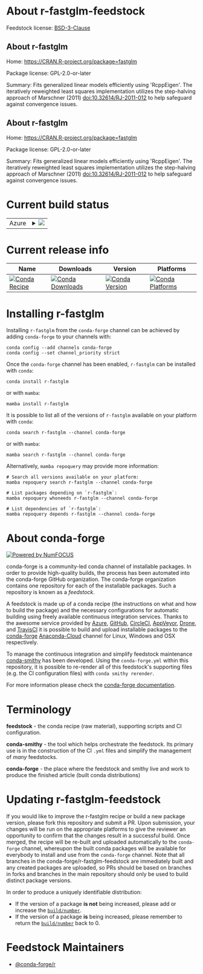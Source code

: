 About r-fastglm-feedstock
=========================

Feedstock license: [BSD-3-Clause](https://github.com/conda-forge/r-fastglm-feedstock/blob/main/LICENSE.txt)


About r-fastglm
---------------

Home: https://CRAN.R-project.org/package=fastglm

Package license: GPL-2.0-or-later

Summary: Fits generalized linear models efficiently using 'RcppEigen'. The iteratively reweighted least squares implementation utilizes the step-halving approach of Marschner (2011) <doi:10.32614/RJ-2011-012> to help safeguard against convergence issues.

About r-fastglm
---------------

Home: https://CRAN.R-project.org/package=fastglm

Package license: GPL-2.0-or-later

Summary: Fits generalized linear models efficiently using 'RcppEigen'. The iteratively reweighted least squares implementation utilizes the step-halving approach of Marschner (2011) <doi:10.32614/RJ-2011-012> to help safeguard against convergence issues.

Current build status
====================


<table>
    
  <tr>
    <td>Azure</td>
    <td>
      <details>
        <summary>
          <a href="https://dev.azure.com/conda-forge/feedstock-builds/_build/latest?definitionId=20520&branchName=main">
            <img src="https://dev.azure.com/conda-forge/feedstock-builds/_apis/build/status/r-fastglm-feedstock?branchName=main">
          </a>
        </summary>
        <table>
          <thead><tr><th>Variant</th><th>Status</th></tr></thead>
          <tbody><tr>
              <td>linux_64_r_base4.2</td>
              <td>
                <a href="https://dev.azure.com/conda-forge/feedstock-builds/_build/latest?definitionId=20520&branchName=main">
                  <img src="https://dev.azure.com/conda-forge/feedstock-builds/_apis/build/status/r-fastglm-feedstock?branchName=main&jobName=linux&configuration=linux%20linux_64_r_base4.2" alt="variant">
                </a>
              </td>
            </tr><tr>
              <td>linux_64_r_base4.3</td>
              <td>
                <a href="https://dev.azure.com/conda-forge/feedstock-builds/_build/latest?definitionId=20520&branchName=main">
                  <img src="https://dev.azure.com/conda-forge/feedstock-builds/_apis/build/status/r-fastglm-feedstock?branchName=main&jobName=linux&configuration=linux%20linux_64_r_base4.3" alt="variant">
                </a>
              </td>
            </tr><tr>
              <td>osx_64_r_base4.2</td>
              <td>
                <a href="https://dev.azure.com/conda-forge/feedstock-builds/_build/latest?definitionId=20520&branchName=main">
                  <img src="https://dev.azure.com/conda-forge/feedstock-builds/_apis/build/status/r-fastglm-feedstock?branchName=main&jobName=osx&configuration=osx%20osx_64_r_base4.2" alt="variant">
                </a>
              </td>
            </tr><tr>
              <td>osx_64_r_base4.3</td>
              <td>
                <a href="https://dev.azure.com/conda-forge/feedstock-builds/_build/latest?definitionId=20520&branchName=main">
                  <img src="https://dev.azure.com/conda-forge/feedstock-builds/_apis/build/status/r-fastglm-feedstock?branchName=main&jobName=osx&configuration=osx%20osx_64_r_base4.3" alt="variant">
                </a>
              </td>
            </tr><tr>
              <td>win_64</td>
              <td>
                <a href="https://dev.azure.com/conda-forge/feedstock-builds/_build/latest?definitionId=20520&branchName=main">
                  <img src="https://dev.azure.com/conda-forge/feedstock-builds/_apis/build/status/r-fastglm-feedstock?branchName=main&jobName=win&configuration=win%20win_64_" alt="variant">
                </a>
              </td>
            </tr>
          </tbody>
        </table>
      </details>
    </td>
  </tr>
</table>

Current release info
====================

| Name | Downloads | Version | Platforms |
| --- | --- | --- | --- |
| [![Conda Recipe](https://img.shields.io/badge/recipe-r--fastglm-green.svg)](https://anaconda.org/conda-forge/r-fastglm) | [![Conda Downloads](https://img.shields.io/conda/dn/conda-forge/r-fastglm.svg)](https://anaconda.org/conda-forge/r-fastglm) | [![Conda Version](https://img.shields.io/conda/vn/conda-forge/r-fastglm.svg)](https://anaconda.org/conda-forge/r-fastglm) | [![Conda Platforms](https://img.shields.io/conda/pn/conda-forge/r-fastglm.svg)](https://anaconda.org/conda-forge/r-fastglm) |

Installing r-fastglm
====================

Installing `r-fastglm` from the `conda-forge` channel can be achieved by adding `conda-forge` to your channels with:

```
conda config --add channels conda-forge
conda config --set channel_priority strict
```

Once the `conda-forge` channel has been enabled, `r-fastglm` can be installed with `conda`:

```
conda install r-fastglm
```

or with `mamba`:

```
mamba install r-fastglm
```

It is possible to list all of the versions of `r-fastglm` available on your platform with `conda`:

```
conda search r-fastglm --channel conda-forge
```

or with `mamba`:

```
mamba search r-fastglm --channel conda-forge
```

Alternatively, `mamba repoquery` may provide more information:

```
# Search all versions available on your platform:
mamba repoquery search r-fastglm --channel conda-forge

# List packages depending on `r-fastglm`:
mamba repoquery whoneeds r-fastglm --channel conda-forge

# List dependencies of `r-fastglm`:
mamba repoquery depends r-fastglm --channel conda-forge
```


About conda-forge
=================

[![Powered by
NumFOCUS](https://img.shields.io/badge/powered%20by-NumFOCUS-orange.svg?style=flat&colorA=E1523D&colorB=007D8A)](https://numfocus.org)

conda-forge is a community-led conda channel of installable packages.
In order to provide high-quality builds, the process has been automated into the
conda-forge GitHub organization. The conda-forge organization contains one repository
for each of the installable packages. Such a repository is known as a *feedstock*.

A feedstock is made up of a conda recipe (the instructions on what and how to build
the package) and the necessary configurations for automatic building using freely
available continuous integration services. Thanks to the awesome service provided by
[Azure](https://azure.microsoft.com/en-us/services/devops/), [GitHub](https://github.com/),
[CircleCI](https://circleci.com/), [AppVeyor](https://www.appveyor.com/),
[Drone](https://cloud.drone.io/welcome), and [TravisCI](https://travis-ci.com/)
it is possible to build and upload installable packages to the
[conda-forge](https://anaconda.org/conda-forge) [Anaconda-Cloud](https://anaconda.org/)
channel for Linux, Windows and OSX respectively.

To manage the continuous integration and simplify feedstock maintenance
[conda-smithy](https://github.com/conda-forge/conda-smithy) has been developed.
Using the ``conda-forge.yml`` within this repository, it is possible to re-render all of
this feedstock's supporting files (e.g. the CI configuration files) with ``conda smithy rerender``.

For more information please check the [conda-forge documentation](https://conda-forge.org/docs/).

Terminology
===========

**feedstock** - the conda recipe (raw material), supporting scripts and CI configuration.

**conda-smithy** - the tool which helps orchestrate the feedstock.
                   Its primary use is in the construction of the CI ``.yml`` files
                   and simplify the management of *many* feedstocks.

**conda-forge** - the place where the feedstock and smithy live and work to
                  produce the finished article (built conda distributions)


Updating r-fastglm-feedstock
============================

If you would like to improve the r-fastglm recipe or build a new
package version, please fork this repository and submit a PR. Upon submission,
your changes will be run on the appropriate platforms to give the reviewer an
opportunity to confirm that the changes result in a successful build. Once
merged, the recipe will be re-built and uploaded automatically to the
`conda-forge` channel, whereupon the built conda packages will be available for
everybody to install and use from the `conda-forge` channel.
Note that all branches in the conda-forge/r-fastglm-feedstock are
immediately built and any created packages are uploaded, so PRs should be based
on branches in forks and branches in the main repository should only be used to
build distinct package versions.

In order to produce a uniquely identifiable distribution:
 * If the version of a package **is not** being increased, please add or increase
   the [``build/number``](https://docs.conda.io/projects/conda-build/en/latest/resources/define-metadata.html#build-number-and-string).
 * If the version of a package **is** being increased, please remember to return
   the [``build/number``](https://docs.conda.io/projects/conda-build/en/latest/resources/define-metadata.html#build-number-and-string)
   back to 0.

Feedstock Maintainers
=====================

* [@conda-forge/r](https://github.com/conda-forge/r/)

